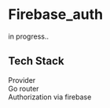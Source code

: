 # Firebase_auth
in progress..

## Tech Stack
Provider <br>
Go router <br>
Authorization via firebase <br>
